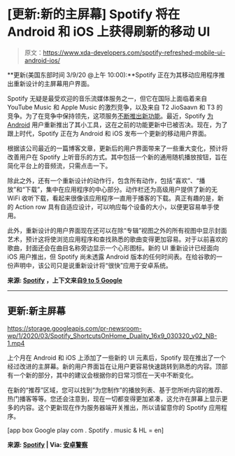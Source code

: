 # [更新:新的主屏幕] Spotify 将在 Android 和 iOS 上获得刷新的移动 UI

> 原文：<https://www.xda-developers.com/spotify-refreshed-mobile-ui-android-ios/>

**更新(美国东部时间 3/9/20 @上午 10:00):**Spotify 正在为其移动应用程序推出重新设计的主屏幕用户界面。

Spotify 无疑是最受欢迎的音乐流媒体服务之一，但它在国际上面临着来自 YouTube Music 和 Apple Music 的激烈竞争，以及来自 T2 JioSaavn 和 T3 的竞争。为了在竞争中保持领先，这项服务[不断推出新功能](https://www.xda-developers.com/spotify-playlist-only-app-stations/)。最近，Spotify [为 Android](https://www.xda-developers.com/spotify-android-homescreen-widget-automix-playlists/) 用户重新推出了其小工具，这在之前的功能更新中已被否决。现在，为了跟上时代，Spotify 正在为 Android 和 iOS 发布一个更新的移动用户界面。

根据该公司最近的一篇博客文章，更新后的用户界面带来了一些重大变化，预计将改善用户在 Spotify 上听音乐的方式。其中包括一个新的通用随机播放按钮，旨在简化平台上的音频流，只需点击一下。

除此之外，还有一个重新设计的动作行，包含所有动作，包括“喜欢”、“播放”和“下载”，集中在应用程序的中心部分。动作栏还为高级用户提供了新的无 WiFi 收听下载，看起来很像该应用程序一直用于播客的下载。真正有趣的是，新的 Action row 具有自适应设计，可以响应每个设备的大小，以便更容易单手使用。

此外，重新设计的用户界面现在还可以在除“专辑”视图之外的所有视图中显示封面艺术，预计这将使浏览应用程序和查找熟悉的歌曲变得更加容易。对于以前喜欢的歌曲，封面还会在曲目名称旁边显示一个心形图标。新的 UI 重新设计已经面向 iOS 用户推出，但 Spotify 尚未透露 Android 版本的任何时间表。在给谷歌的一份声明中，该公司只是说重新设计将“很快”应用于安卓系统。

**来源: [Spotify](https://newsroom.spotify.com/2020-02-27/3-icons-to-know-in-spotify-mobiles-refreshing-new-look/) ，上下文来自[9 to 5 Google](https://9to5google.com/2020/02/27/spotify-app-redesign-android-coming-soon/)**

* * *

## 更新:新主屏幕

https://storage.googleapis.com/pr-newsroom-wp/1/2020/03/Spotify_ShortcutsOnHome_Duality_16x9_030320_v02_NB-1.mp4

上个月在 Android 和 iOS 上添加了一些新的 UI 元素后，Spotify 现在推出了一个经过改进的主屏幕。新的用户界面旨在让用户更容易快速跳转到熟悉的内容。顶部有一个新的部分，其中的建议会根据你的日常习惯在一天中不断变化。

在新的“推荐”区域，您可以找到“为您制作”的播放列表、基于您所听内容的推荐、热门播客等等。您还会注意到，现在一切都变得更加紧凑，这允许在屏幕上显示更多的内容。这个更新现在作为服务器端开关推出，所以请留意你的 Spotify 应用程序。

[app box Google play com . Spotify . music & HL = en]

**来源: [Spotify](https://newsroom.spotify.com/2020-03-09/get-to-your-favorites-faster-with-spotifys-new-home-screen/) | Via: [安卓警察](https://www.androidpolice.com/2020/03/09/spotify-tests-compact-playlist-recommendations-on-its-homescreen/)**
